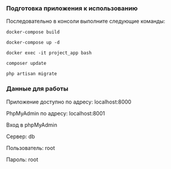 ### Подготовка приложения к использованию

Последовательно в консоли выполните следующие команды:

`docker-compose build`

`docker-compose up -d`

`docker exec -it project_app bash`

`composer update`

`php artisan migrate`

### Данные для работы 

Приложение доступно по адресу:
localhost:8000

PhpMyAdmin по адресу:
localhost:8001

Вход в phpMyAdmin

Сервер: db

Пользователь: root

Пароль: root
